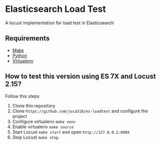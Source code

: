 # Elasticsearch Load Test

A locust implementation for load test in Elasticsearch

## Requirements

- [Make](https://www.gnu.org/software/make/)
- [Python](https://www.python.org/downloads/)
- [Virtualenv](https://virtualenv.pypa.io/en/stable/)

## How to test this version using ES 7X and Locust 2.15?

Follow this steps

1. Clone this repository
1. Clone `https://github.com/joca318/es-loadtest` and configure the project
1. Configure virtualenv `make venv`
1. Enable virtualenv `make source`
1. Start Locust `make start` and open `http://127.0.0.1:8089`
1. Stop Locust `make stop`
